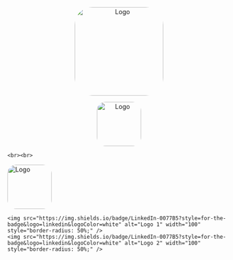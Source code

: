 <p align="center">
  <img src=https://i.postimg.cc/Z5FPx5fm/data-analysis-icon-icons-com-52842.png" alt="Logo" width="200" style="border-radius: 20%;" />
</p>


<p align="center">
  <img src="https://img.shields.io/badge/LinkedIn-0077B5?style=for-the-badge&logo=linkedin&logoColor=white" alt="Logo" width="100" style="border-radius: 20%;" />
  
    <br><br> 

  <img src="https://img.shields.io/badge/LinkedIn-0077B5?style=for-the-badge&logo=linkedin&logoColor=white" alt="Logo" width="100" style="border-radius: 20%;" />

</p>


<p align="center" style="margin-bottom: 10px;">
  <div >
    
    <img src="https://img.shields.io/badge/LinkedIn-0077B5?style=for-the-badge&logo=linkedin&logoColor=white" alt="Logo 1" width="100" style="border-radius: 50%;" />
    <img src="https://img.shields.io/badge/LinkedIn-0077B5?style=for-the-badge&logo=linkedin&logoColor=white" alt="Logo 2" width="100" style="border-radius: 50%;" />
    
  </div>
</p>




